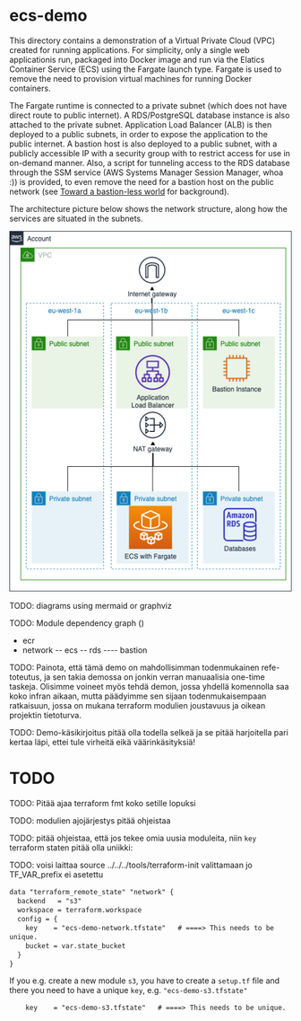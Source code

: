# ecs-demo

This directory contains a demonstration of a Virtual Private Cloud (VPC) created for running applications. For simplicity, only a single web applicationis run, packaged into Docker image and run via the Elatics Container Service (ECS) using the Fargate launch type. Fargate is used to remove the need to provision virtual machines for running Docker containers.

The Fargate runtime is connected to a private subnet (which does not have direct route to public internet). A RDS/PostgreSQL database instance is also attached to the private subnet. Application Load Balancer (ALB) is then deployed to a public subnets, in order to expose the application to the public internet. A bastion host is also deployed to a public subnet, with a publicly accessible IP with a security group with to restrict access for use in on-demand manner. Also, a script for tunneling access to the RDS database through the SSM service (AWS Systems Manager Session Manager, whoa :)) is provided, to even remove the need for a bastion host on the public network (see [Toward a bastion-less world](https://aws.amazon.com/blogs/infrastructure-and-automation/toward-a-bastion-less-world/) for background).

The architecture picture below shows the network structure, along how the services are situated in the subnets.

![network-architecture.png](network-architecture.png)

TODO: diagrams using mermaid or graphviz

TODO: Module dependency graph ()
- ecr
- network
-- ecs
-- rds 
---- bastion


TODO: Painota, että tämä demo on mahdollisimman todenmukainen refe-toteutus, ja sen takia demossa on jonkin verran manuaalisia one-time taskeja. Olisimme voineet myös tehdä demon, jossa yhdellä komennolla saa koko infran aikaan, mutta päädyimme sen sijaan todenmukaisempaan ratkaisuun, jossa on mukana terraform modulien joustavuus ja oikean projektin tietoturva.


TODO: Demo-käsikirjoitus pitää olla todella selkeä ja se pitää harjoitella pari kertaa läpi, ettei tule virheitä eikä väärinkäsityksiä!




# TODO

TODO: Pitää ajaa terraform fmt koko setille lopuksi

TODO: modulien ajojärjestys pitää ohjeistaa

TODO: pitää ohjeistaa, että jos tekee omia uusia moduleita, niin `key` terraform staten pitää olla uniikki:

TODO: voisi laittaa source ../../../tools/terraform-init valittamaan jo TF_VAR_prefix ei asetettu

```hcl-terraform
data "terraform_remote_state" "network" {
  backend   = "s3"
  workspace = terraform.workspace
  config = {
    key    = "ecs-demo-network.tfstate"   # ====> This needs to be unique.
    bucket = var.state_bucket
  }
}
``` 

If you e.g. create a new module `s3`, you have to create a `setup.tf` file and there you need to have a unique `key`, e.g. `"ecs-demo-s3.tfstate"`

```hcl-terraform
    key    = "ecs-demo-s3.tfstate"   # ====> This needs to be unique.
```  
